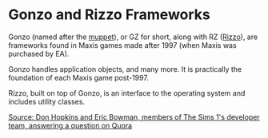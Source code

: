 # Gonzo and Rizzo Frameworks

Gonzo (named after the [muppet](https://en.wikipedia.org/wiki/Gonzo_(Muppet))), or GZ for short, along with RZ ([Rizzo](https://en.wikipedia.org/wiki/Rizzo_the_Rat)), are frameworks found in Maxis games made after 1997 (when Maxis was purchased by EA).

Gonzo handles application objects, and many more. It is practically the foundation of each Maxis game post-1997.

Rizzo, built on top of Gonzo, is an interface to the operating system and includes utility classes.

[Source: Don Hopkins and Eric Bowman, members of The Sims 1's developer team, answering a question on Quora](https://www.quora.com/Ive-always-had-a-fascination-with-The-Sims-franchise-and-I-am-currently-looking-to-get-into-programming-How-was-The-Sims-created-What-programs-were-used-Python-Java-etc-What-programs-and-computer-languages-would-I-need-to-learn-to-emulate-this-sort-of-game/answer/Eric-Bowman-1?comment_id=186588117&comment_type=2)